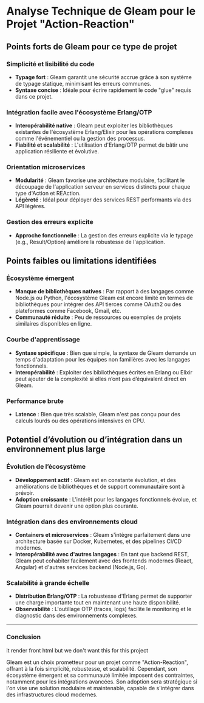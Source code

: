 # Analyse Technique de Gleam pour le Projet "Action-Reaction"

## Points forts de Gleam pour ce type de projet

### Simplicité et lisibilité du code

- **Typage fort** : Gleam garantit une sécurité accrue grâce à son système de typage statique, minimisant les erreurs communes.
- **Syntaxe concise** : Idéale pour écrire rapidement le code "glue" requis dans ce projet.

### Intégration facile avec l'écosystème Erlang/OTP

- **Interopérabilité native** : Gleam peut exploiter les bibliothèques existantes de l'écosystème Erlang/Elixir pour les opérations complexes comme l'événementiel ou la gestion des processus.
- **Fiabilité et scalabilité** : L'utilisation d'Erlang/OTP permet de bâtir une application résiliente et évolutive.

### Orientation microservices

- **Modularité** : Gleam favorise une architecture modulaire, facilitant le découpage de l'application serveur en services distincts pour chaque type d'Action et REAction.
- **Légèreté** : Idéal pour déployer des services REST performants via des API légères.

### Gestion des erreurs explicite

- **Approche fonctionnelle** : La gestion des erreurs explicite via le typage (e.g., Result/Option) améliore la robustesse de l'application.

## Points faibles ou limitations identifiées

### Écosystème émergent

- **Manque de bibliothèques natives** : Par rapport à des langages comme Node.js ou Python, l'écosystème Gleam est encore limité en termes de bibliothèques pour intégrer des API tierces comme OAuth2 ou des plateformes comme Facebook, Gmail, etc.
- **Communauté réduite** : Peu de ressources ou exemples de projets similaires disponibles en ligne.

### Courbe d'apprentissage

- **Syntaxe spécifique** : Bien que simple, la syntaxe de Gleam demande un temps d'adaptation pour les équipes non familières avec les langages fonctionnels.
- **Interopérabilité** : Exploiter des bibliothèques écrites en Erlang ou Elixir peut ajouter de la complexité si elles n’ont pas d’équivalent direct en Gleam.

### Performance brute

- **Latence** : Bien que très scalable, Gleam n'est pas conçu pour des calculs lourds ou des opérations intensives en CPU.

## Potentiel d’évolution ou d’intégration dans un environnement plus large

### Évolution de l’écosystème

- **Développement actif** : Gleam est en constante évolution, et des améliorations de bibliothèques et de support communautaire sont à prévoir.
- **Adoption croissante** : L'intérêt pour les langages fonctionnels évolue, et Gleam pourrait devenir une option plus courante.

### Intégration dans des environnements cloud

- **Containers et microservices** : Gleam s'intègre parfaitement dans une architecture basée sur Docker, Kubernetes, et des pipelines CI/CD modernes.
- **Interopérabilité avec d'autres langages** : En tant que backend REST, Gleam peut cohabiter facilement avec des frontends modernes (React, Angular) et d'autres services backend (Node.js, Go).

### Scalabilité à grande échelle

- **Distribution Erlang/OTP** : La robustesse d'Erlang permet de supporter une charge importante tout en maintenant une haute disponibilité.
- **Observabilité** : L'outillage OTP (traces, logs) facilite le monitoring et le diagnostic dans des environnements complexes.

---

### Conclusion

it render front html but we don't want this for this project

Gleam est un choix prometteur pour un projet comme "Action-Reaction", offrant à la fois simplicité, robustesse, et scalabilité. Cependant, son écosystème émergent et sa communauté limitée imposent des contraintes, notamment pour les intégrations avancées. Son adoption sera stratégique si l'on vise une solution modulaire et maintenable, capable de s'intégrer dans des infrastructures cloud modernes.
